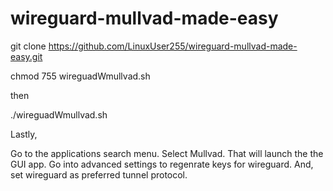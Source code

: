 # wireguard-mullvad-made-easy

git clone https://github.com/LinuxUser255/wireguard-mullvad-made-easy.git

chmod 755 wireguadWmullvad.sh

then

./wireguadWmullvad.sh

Lastly,

Go to the applications search menu.
Select Mullvad. That will launch the the GUI app.
Go into advanced settings to regenrate keys for wireguard.
And, set wireguard as preferred tunnel protocol.
